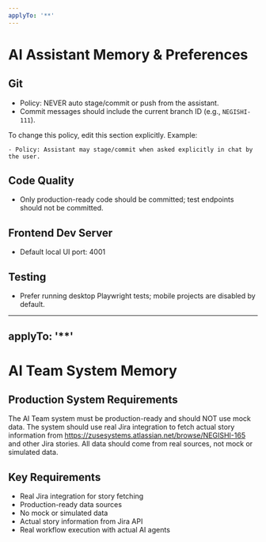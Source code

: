 ```yaml
---
applyTo: '**'
---
```


# AI Assistant Memory & Preferences

## Git

- Policy: NEVER auto stage/commit or push from the assistant.
- Commit messages should include the current branch ID (e.g., `NEGISHI-111`).

To change this policy, edit this section explicitly. Example:

```
- Policy: Assistant may stage/commit when asked explicitly in chat by the user.
```

## Code Quality

- Only production-ready code should be committed; test endpoints should not be committed.

## Frontend Dev Server

- Default local UI port: 4001

## Testing

- Prefer running desktop Playwright tests; mobile projects are disabled by default.

---
applyTo: '**'
---

# AI Team System Memory

## Production System Requirements
The AI Team system must be production-ready and should NOT use mock data. The system should use real Jira integration to fetch actual story information from https://zusesystems.atlassian.net/browse/NEGISHI-165 and other Jira stories. All data should come from real sources, not mock or simulated data.

## Key Requirements
- Real Jira integration for story fetching
- Production-ready data sources
- No mock or simulated data
- Actual story information from Jira API
- Real workflow execution with actual AI agents
